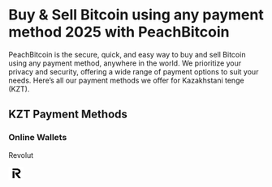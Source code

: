 <body class="payment-methods-page">

# Buy & Sell Bitcoin using any payment method 2025 with PeachBitcoin

PeachBitcoin is the secure, quick, and easy way to buy and sell Bitcoin using any payment method, anywhere in the world. We prioritize your privacy and security, offering a wide range of payment options to suit your needs. Here’s all our payment methods we offer for Kazakhstani tenge (KZT).

## KZT Payment Methods


### Online Wallets

<div class="payment-grid">
    <div class="payment-grid-item">
        <p>Revolut</p> 
        <img src="/img/faq/logoimg/revolut.png" width="30px" height="27px" alt="Buy bitcoin with Revolut, Sell bitcoin with Revolut">
    </div>
</div>

</body>

